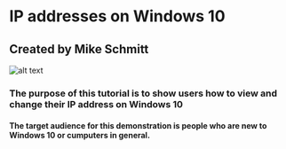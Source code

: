 # IP addresses on Windows 10

## Created by Mike Schmitt

 
![alt text](https://www.google.com/imgres?imgurl=https%3A%2F%2Fpbs.twimg.com%2Fprofile_images%2F1091390229628387328%2FndZ6NJ9p_400x400.jpg&imgrefurl=https%3A%2F%2Ftwitter.com%2Fmizzouengineer%2Fstatus%2F1245825872877088768&tbnid=xPf41i7zm8mIGM&vet=12ahUKEwjw3_bH4PjoAhWFTqwKHcsMAusQMygPegUIARDtAQ..i&docid=RpnLPdZs4vu4MM&w=400&h=400&itg=1&q=mizzou%20information%20technology&client=safari&ved=2ahUKEwjw3_bH4PjoAhWFTqwKHcsMAusQMygPegUIARDtAQ)

### The purpose of this tutorial is to show users how to view and change their IP address on Windows 10

#### The target audience for this demonstration is people who are new to Windows 10 or cumputers in general.
